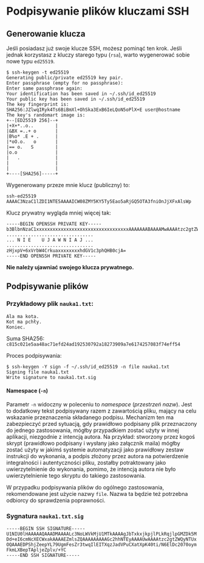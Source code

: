 # Podpisywanie plików kluczami SSH

## Generowanie klucza

Jeśli posiadasz już swoje klucze SSH, możesz pominąć ten krok. Jeśli jednak korzystasz z kluczy starego typu (`rsa`), warto wygenerować sobie nowe typu `ed25519`.

```console
$ ssh-keygen -t ed25519
Generating public/private ed25519 key pair.
Enter passphrase (empty for no passphrase):
Enter same passphrase again: 
Your identification has been saved in ~/.ssh/id_ed25519
Your public key has been saved in ~/.ssh/id_ed25519
The key fingerprint is:
SHA256:JZlwqIRyk4Ts6BiBmXl+OhSka3ExB6IeLQoN5oPlX+E user@hostname
The key's randomart image is:
+--[ED25519 256]--+
|+X+*..o..        |
|&BX =..+ o       |
|B%o* .E + .      |
|*oO.o.   o       |
|== o.   S        |
|o.o              |
|   .             |
|                 |
|                 |
+----[SHA256]-----+

```

Wygenerowany przeze mnie klucz (publiczny) to:

```
ssh-ed25519 AAAAC3NzaC1lZDI1NTE5AAAAICW08ZMY5KY5Ty5Eao5aRjGQ5OTA3fniOnJjXFxAlsWp
```

Klucz prywatny wygląda mniej więcej tak:
```
-----BEGIN OPENSSH PRIVATE KEY-----
b3BlbnNzaC1xxxxxxxxxxxxxxxxxxxxxxxxxxxxxxxxxxAAAAAAABAAAAMwAAAAtzc2gtZW
................................
... N I E    U J A W N I A J ...
................................
zHjxpV+6xVrbW4CrkuaxxxxxxxxhdGV1c3phQHB0cjA=
-----END OPENSSH PRIVATE KEY-----
```

**Nie należy ujawniać swojego klucza prywatnego.**

## Podpisywanie plików

### Przykładowy plik `nauka1.txt`:

```
Ala ma kota.
Kot ma pchły.
Koniec.
```

Suma SHA256: `c815c021e5aa48ac71efd24ad192530792a18273909a7e6174257083f74eff54`

Proces podpisywania:

```console
$ ssh-keygen -Y sign -f ~/.ssh/id_ed25519 -n file nauka1.txt
Signing file nauka1.txt
Write signature to nauka1.txt.sig
```

#### Namespace (`-n`)

Parametr `-n` widoczny w poleceniu to *namespace* (*przestrzeń nazw*). Jest to dodatkowy tekst podpisywany razem z zawartością pliku, mający na celu wskazanie przeznaczenia składanego podpisu. Mechanizm ten ma zabezpieczyć przed sytuacją, gdy prawidłowo podpisany plik przeznaczony do jednego zastosowania, mógłby przypadkiem zostać użyty w innej aplikacji, niezgodnie z intencją autora. Na przykład: stworzony przez kogoś skrypt (prawidłowo podpisany i wysłany jako załącznik maila) mógłby zostać użyty w jakimś systemie automatyzacji jako prawidłowy zestaw instrukcji do wykonania, a podpis złożony przez autora na potwierdzenie integralności i autentyczności pliku, zostałby potraktowany jako uwierzytelnienie do wykonania, pomimo, że intencją autora nie było uwierzytelnienie tego skryptu do takiego zastosowania.

W przypadku podpisywania plików do ogólnego zastosowania, rekomendowane jest użycie nazwy `file`. Nazwa ta będzie też potrzebna odbiorcy do sprawdzenia poprawności.

### Sygnatura `nauka1.txt.sig`

```
-----BEGIN SSH SIGNATURE-----
U1NIU0lHAAAAAQAAADMAAAALc3NoLWVkMjU1MTkAAAAgJbTxkxjkpjlPLkRqjlpGMZDk5M
Dd+eI6cmNcXECWxakAAAAEZmlsZQAAAAAAAAAGc2hhNTEyAAAAUwAAAAtzc2gtZWQyNTUx
OQAAAEDPShjZeepYL79UgmFesZr3twqIlEITXqzJadVPuCXatXpK40ti/N6ElDc2070oym
FkmLXBepTApljeZplv/+YC
-----END SSH SIGNATURE-----
```


